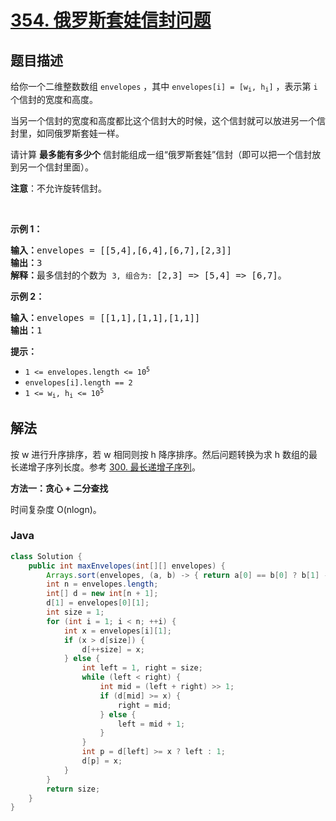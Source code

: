 # [354. 俄罗斯套娃信封问题](https://leetcode.cn/problems/russian-doll-envelopes)

## 题目描述

<p>给你一个二维整数数组 <code>envelopes</code> ，其中 <code>envelopes[i] = [w<sub>i</sub>, h<sub>i</sub>]</code> ，表示第 <code>i</code> 个信封的宽度和高度。</p>

<p>当另一个信封的宽度和高度都比这个信封大的时候，这个信封就可以放进另一个信封里，如同俄罗斯套娃一样。</p>

<p>请计算 <strong>最多能有多少个</strong> 信封能组成一组“俄罗斯套娃”信封（即可以把一个信封放到另一个信封里面）。</p>

<p><strong>注意</strong>：不允许旋转信封。</p>
&nbsp;

<p><strong>示例 1：</strong></p>

<pre>
<strong>输入：</strong>envelopes = [[5,4],[6,4],[6,7],[2,3]]
<strong>输出：</strong>3
<strong>解释：</strong>最多信封的个数为 <code>3, 组合为: </code>[2,3] =&gt; [5,4] =&gt; [6,7]。</pre>

<p><strong>示例 2：</strong></p>

<pre>
<strong>输入：</strong>envelopes = [[1,1],[1,1],[1,1]]
<strong>输出：</strong>1
</pre>

<p><strong>提示：</strong></p>

<ul>
	<li><code>1 &lt;= envelopes.length &lt;= 10<sup>5</sup></code></li>
	<li><code>envelopes[i].length == 2</code></li>
	<li><code>1 &lt;= w<sub>i</sub>, h<sub>i</sub> &lt;= 10<sup>5</sup></code></li>
</ul>

## 解法

按 w 进行升序排序，若 w 相同则按 h 降序排序。然后问题转换为求 h 数组的最长递增子序列长度。参考 [300. 最长递增子序列](/solution/0300-0399/0300.Longest%20Increasing%20Subsequence/README.md)。

**方法一：贪心 + 二分查找**

时间复杂度 O(nlogn)。

### **Java**

```java
class Solution {
    public int maxEnvelopes(int[][] envelopes) {
        Arrays.sort(envelopes, (a, b) -> { return a[0] == b[0] ? b[1] - a[1] : a[0] - b[0]; });
        int n = envelopes.length;
        int[] d = new int[n + 1];
        d[1] = envelopes[0][1];
        int size = 1;
        for (int i = 1; i < n; ++i) {
            int x = envelopes[i][1];
            if (x > d[size]) {
                d[++size] = x;
            } else {
                int left = 1, right = size;
                while (left < right) {
                    int mid = (left + right) >> 1;
                    if (d[mid] >= x) {
                        right = mid;
                    } else {
                        left = mid + 1;
                    }
                }
                int p = d[left] >= x ? left : 1;
                d[p] = x;
            }
        }
        return size;
    }
}
```
